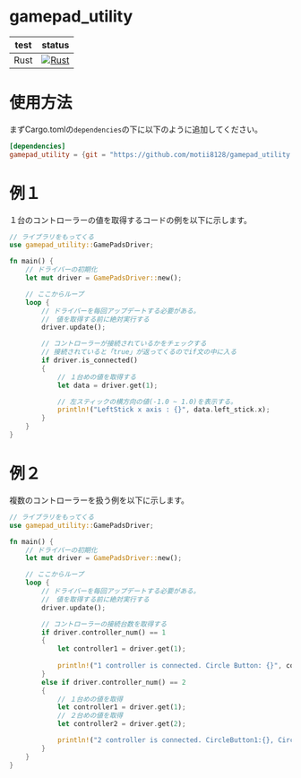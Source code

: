 # gamepad_utility

|test|status|
|:--:|:--:|
|Rust|[![Rust](https://github.com/motii8128/gamepad_utility/actions/workflows/rust.yml/badge.svg)](https://github.com/motii8128/gamepad_utility/actions/workflows/rust.yml)|

# 使用方法
まずCargo.tomlの`dependencies`の下に以下のように追加してください。
```toml
[dependencies]
gamepad_utility = {git = "https://github.com/motii8128/gamepad_utility.git"}
```
# 例１
１台のコントローラーの値を取得するコードの例を以下に示します。
```rs
// ライブラリをもってくる
use gamepad_utility::GamePadsDriver;

fn main() {
    // ドライバーの初期化
    let mut driver = GamePadsDriver::new();

    // ここからループ
    loop {
        // ドライバーを毎回アップデートする必要がある。
        //　値を取得する前に絶対実行する
        driver.update();

        // コントローラーが接続されているかをチェックする
        // 接続されていると「true」が返ってくるのでif文の中に入る
        if driver.is_connected()
        {
            // １台めの値を取得する
            let data = driver.get(1);

            // 左スティックの横方向の値(-1.0 ~ 1.0)を表示する。
            println!("LeftStick x axis : {}", data.left_stick.x);
        }
    }
}
```

# 例２
複数のコントローラーを扱う例を以下に示します。
```rs
// ライブラリをもってくる
use gamepad_utility::GamePadsDriver;

fn main() {
    // ドライバーの初期化
    let mut driver = GamePadsDriver::new();

    // ここからループ
    loop {
        // ドライバーを毎回アップデートする必要がある。
        //　値を取得する前に絶対実行する
        driver.update();

        // コントローラーの接続台数を取得する
        if driver.controller_num() == 1
        {
            let controller1 = driver.get(1);
            
            println!("1 controller is connected. Circle Button: {}", controller1.btns.circle);
        }
        else if driver.controller_num() == 2
        {
            // １台めの値を取得
            let controller1 = driver.get(1);
            // ２台めの値を取得
            let controller2 = driver.get(2);

            println!("2 controller is connected. CircleButton1:{}, CircleButton2:{}", controller1.btns.circle, controller2.btns.circle);
        }
    }
}
```

